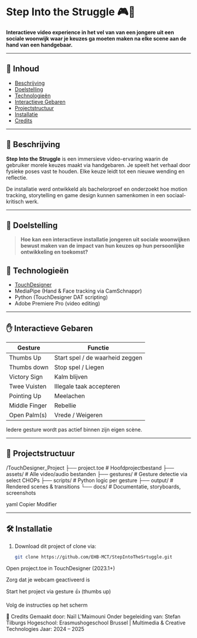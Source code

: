 # Step Into the Struggle 🎮🧠  
**Interactieve video experience in het vel van van een jongere uit een sociale woonwijk waar je keuzes ga moeten maken na elke scene aan de hand van een handgebaar.**


---

## 📍 Inhoud

- [Beschrijving](#beschrijving)
- [Doelstelling](#doelstelling)
- [Technologieën](#technologieën)
- [Interactieve Gebaren](#interactieve-gebaren)
- [Projectstructuur](#projectstructuur)
- [Installatie](#installatie)
- [Credits](#credits)

---

## 📖 Beschrijving

**Step Into the Struggle** is een immersieve video-ervaring waarin de gebruiker morele keuzes maakt via handgebaren. Je speelt het verhaal door fysieke poses vast te houden. Elke keuze leidt tot een nieuwe wending en reflectie.

De installatie werd ontwikkeld als bachelorproef en onderzoekt hoe motion tracking, storytelling en game design kunnen samenkomen in een sociaal-kritisch werk.

---

## 🎯 Doelstelling

> **Hoe kan een interactieve installatie jongeren uit sociale woonwijken bewust maken van de impact van hun keuzes op hun persoonlijke ontwikkeling en toekomst?**

## 🧰 Technologieën

- [TouchDesigner](https://derivative.ca/)
- MediaPipe (Hand & Face tracking via CamSchnappr)
- Python (TouchDesigner DAT scripting)
- Adobe Premiere Pro (video editing)
---

## ✋ Interactieve Gebaren

| Gesture          | Functie                            |
|------------------|-------------------------------------|
| Thumbs Up      | Start spel / de waarheid zeggen |
| Thumbs down      | Stop spel / Liegen |
| Victory Sign   | Kalm blijven                            |
| Twee Vuisten   | Illegale taak accepteren                            |
| Pointing Up    | Meelachen                            |
| Middle Finger  | Rebellie              |
| Open Palm(s)   | Vrede / Weigeren                    |

Iedere gesture wordt pas actief binnen zijn eigen scène.

---

## 📁 Projectstructuur

/TouchDesigner_Project
├── project.toe # Hoofdprojectbestand
├── assets/ # Alle video/audio bestanden
├── gestures/ # Gesture detectie via select CHOPs
├── scripts/ # Python logic per gesture
├── output/ # Rendered scenes & transitions
└── docs/ # Documentatie, storyboards, screenshots

yaml
Copier
Modifier

---

## 🛠️ Installatie

1. Download dit project of clone via:
   ```bash
   git clone https://github.com/EHB-MCT/StepIntoTheSrtuggle.git
Open project.toe in TouchDesigner (2023.1+)

Zorg dat je webcam geactiveerd is

Start het project via gesture 👍 (thumbs up)

Volg de instructies op het scherm

👤 Credits
Gemaakt door: Naïl L'Maimouni
Onder begeleiding van: Stefan Tilburgs
Hogeschool: Erasmushogeschool Brussel | Multimedia & Creative Technologies
Jaar: 2024 – 2025

